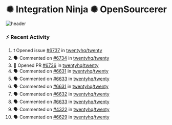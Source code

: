  
<h1 align="center">✺ Integration Ninja ✺ OpenSourcerer</h1>

![header](https://github.com/Nabhag8848/Nabhag8848/assets/65061890/3ecbdaa2-ea2a-4413-a40a-87945f5fb05a)

### :zap: Recent Activity

<!--START_SECTION:activity-->
1. ❗ Opened issue [#6737](https://github.com/twentyhq/twenty/issues/6737) in [twentyhq/twenty](https://github.com/twentyhq/twenty)
2. 🗣 Commented on [#6734](https://github.com/twentyhq/twenty/issues/6734#issuecomment-2309467067) in [twentyhq/twenty](https://github.com/twentyhq/twenty)
3. 💪 Opened PR [#6736](https://github.com/twentyhq/twenty/pull/6736) in [twentyhq/twenty](https://github.com/twentyhq/twenty)
4. 🗣 Commented on [#6631](https://github.com/twentyhq/twenty/issues/6631#issuecomment-2309363684) in [twentyhq/twenty](https://github.com/twentyhq/twenty)
5. 🗣 Commented on [#6633](https://github.com/twentyhq/twenty/issues/6633#issuecomment-2308819589) in [twentyhq/twenty](https://github.com/twentyhq/twenty)
6. 🗣 Commented on [#6631](https://github.com/twentyhq/twenty/issues/6631#issuecomment-2308790246) in [twentyhq/twenty](https://github.com/twentyhq/twenty)
7. 🗣 Commented on [#6632](https://github.com/twentyhq/twenty/issues/6632#issuecomment-2308787022) in [twentyhq/twenty](https://github.com/twentyhq/twenty)
8. 🗣 Commented on [#6633](https://github.com/twentyhq/twenty/issues/6633#issuecomment-2308782938) in [twentyhq/twenty](https://github.com/twentyhq/twenty)
9. 🗣 Commented on [#4322](https://github.com/twentyhq/twenty/issues/4322#issuecomment-2308778955) in [twentyhq/twenty](https://github.com/twentyhq/twenty)
10. 🗣 Commented on [#6629](https://github.com/twentyhq/twenty/pull/6629#issuecomment-2307836121) in [twentyhq/twenty](https://github.com/twentyhq/twenty)
<!--END_SECTION:activity-->

  



